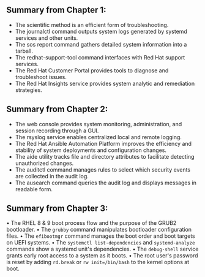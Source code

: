 ## Summary from Chapter 1:
* The scientific method is an efficient form of troubleshooting.
* The journalctl command outputs system logs generated by systemd services and other
units.
* The sos report command gathers detailed system information into a tarball.
* The redhat-support-tool command interfaces with Red Hat support services.
* The Red Hat Customer Portal provides tools to diagnose and troubleshoot issues.
* The Red Hat Insights service provides system analytic and remediation strategies.

## Summary from Chapter 2:
* The web console provides system monitoring, administration, and session recording through a
GUI.
* The rsyslog service enables centralized local and remote logging.
* The Red Hat Ansible Automation Platform improves the efficiency and stability of system
deployments and configuration changes.
* The aide utility tracks file and directory attributes to facilitate detecting unauthorized changes.
* The auditctl command manages rules to select which security events are collected in the
audit log.
* The ausearch command queries the audit log and displays messages in readable form.
  
## Summary from Chapter 3:
• The RHEL 8 & 9 boot process flow and the purpose of the GRUB2 bootloader.
• The `grubby` command manipulates bootloader configuration files.
• The `efibootmgr` command manages the boot order and boot targets on UEFI systems.
• The `systemctl list-dependencies` and `systemd-analyze` commands show a systemd
unit's dependencies.
• The `debug-shell` service grants early root access to a system as it boots.
• The root user's password is reset by adding `rd.break` or `rw init=/bin/bash` to the kernel options at boot.
